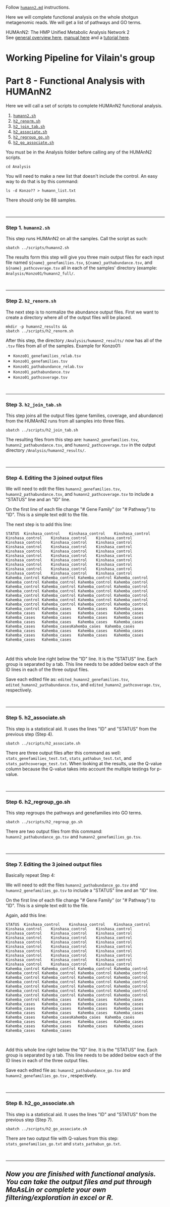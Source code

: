 Follow [`humann2.md`](https://github.com/kmgibson/EV_konzo/blob/master/humann2.md) instructions.

Here we will complete functional analysis on the whole shotgun metagenomic reads. We will get a list of pathways and GO terms.


HUMAnN2: The HMP Unified Metabolic Analysis Network 2
<br/>
See [general overview here](http://huttenhower.sph.harvard.edu/humann2), [manual here](https://bitbucket.org/biobakery/humann2/wiki/Home) and a [tutorial here](https://bitbucket.org/biobakery/biobakery/wiki/humann2).


# Working Pipeline for Vilain's group
# Part 8 - Functional Analysis with HUMAnN2

Here we will call a set of scripts to complete HUMAnN2 functional analysis.

1. [`humann2.sh`](https://github.com/kmgibson/EV_konzo/blob/master/scripts/humann2.sh)
2. [`h2_renorm.sh`](https://github.com/kmgibson/EV_konzo/blob/master/scripts/h2_renorm.sh)
3. [`h2_join_tab.sh`](https://github.com/kmgibson/EV_konzo/blob/master/scripts/h2_join_tab.sh)
4. [`h2_associate.sh`](https://github.com/kmgibson/EV_konzo/blob/master/scripts/h2_associate.sh)
5. [`h2_regroup_go.sh`](https://github.com/kmgibson/EV_konzo/blob/master/scripts/h2_regroup_go.sh)
6. [`h2_go_associate.sh`](https://github.com/kmgibson/EV_konzo/blob/master/scripts/h2_go_associate.sh)


You must be in the Analysis folder before calling any of the HUMAnN2 scripts.
```
cd Analysis
```

You will need to make a new list that doesn't include the control. An easy way to do that is by this command:
```
ls -d Konzo?? > humann_list.txt
```
There should only be 88 samples.

<br />

---
### Step 1. `humann2.sh`

This step runs HUMAnN2 on all the samples. Call the script as such:

```
sbatch ../scripts/humann2.sh
```
The results form this step will give you three main output files for each input file named `${name}_genefamilies.tsv`, `${name}_pathabundance.tsv`, and `${name}_pathcoverage.tsv` all in each of the samples' directory (example: `Analysis/Konzo01/humann2_full/`.

<br />

---
### Step 2. `h2_renorm.sh`

The next step is to normalize the abundance output files. First we want to create a directory where all of the output files will be placed.
```
mkdir -p humann2_results &&
sbatch ../scripts/h2_renorm.sh
```

After this step, the directory `/Analysis/humann2_results/` now has all of the `.tsv` files from all of the samples. 
Example for Konzo01: 
- `Konzo01_genefamilies_relab.tsv`
- `Konzo01_genefamilies.tsv`
- `Konzo01_pathabundance_relab.tsv`
- `Konzo01_pathabundance.tsv`
- `Konzo01_pathcoverage.tsv`

<br />

---
### Step 3. `h2_join_tab.sh`

This step joins all the output files (gene families, coverage, and abundance) from the HUMAnN2 runs from all samples into three files.

```
sbatch ../scripts/h2_join_tab.sh
```
The resulting files from this step are:
`humann2_genefamilies.tsv`, `humann2_pathabundance.tsv`, and `humann2_pathcoverage.tsv` in the output directory `/Analysis/humann2_results/`.

<br />

---
### Step 4. Editing the 3 joined output files

We will need to edit the files `humann2_genefamilies.tsv`, `humann2_pathabundance.tsv`, and `humann2_pathcoverage.tsv` to include a "STATUS" line and an "ID" line.

On the first line of each file change "# Gene Family" (or "# Pathway") to "ID". This is a simple text edit to the file. 

The next step is to add this line: 
```
STATUS	Kinshasa_control	Kinshasa_control	Kinshasa_control	Kinshasa_control	Kinshasa_control	Kinshasa_control	Kinshasa_control	Kinshasa_control	Kinshasa_control	Kinshasa_control	Kinshasa_control	Kinshasa_control	Kinshasa_control	Kinshasa_control	Kinshasa_control	Kinshasa_control	Kinshasa_control	Kinshasa_control	Kinshasa_control	Kinshasa_control	Kinshasa_control	Kinshasa_control	Kinshasa_control	Kinshasa_control	Kinshasa_control	Kinshasa_control	Kinshasa_control	Kinshasa_control	Kinshasa_control	Kinshasa_control	Kahemba_control	Kahemba_control	Kahemba_control	Kahemba_control	Kahemba_control	Kahemba_control	Kahemba_control	Kahemba_control	Kahemba_control	Kahemba_control	Kahemba_control	Kahemba_control	Kahemba_control	Kahemba_control	Kahemba_control	Kahemba_control	Kahemba_control	Kahemba_control	Kahemba_control	Kahemba_control	Kahemba_control	Kahemba_control	Kahemba_control	Kahemba_control	Kahemba_control	Kahemba_control	Kahemba_control	Kahemba_control	Kahemba_control	Kahemba_cases	Kahemba_cases	Kahemba_cases	Kahemba_cases	Kahemba_cases	Kahemba_cases	Kahemba_cases	Kahemba_cases	Kahemba_cases	Kahemba_cases	Kahemba_cases	Kahemba_cases	Kahemba_cases	Kahemba_cases	Kahemba_cases	Kahemba_cases	Kahemba_casesKahemba_cases	Kahemba_cases	Kahemba_cases	Kahemba_cases	Kahemba_cases	Kahemba_cases	Kahemba_cases	Kahemba_cases	Kahemba_cases	Kahemba_cases	Kahemba_cases	Kahemba_cases
```
<br />

Add this whole line right below the "ID" line. It is the "STATUS" line. Each group is separated by a tab. This line needs to be added below each of the ID lines in each of the three output files.

Save each edited file as: `edited_humann2_genefamilies.tsv`, 
`edited_humann2_pathabundance.tsv`, and 
`edited_humann2_pathcoverage.tsv`, respectively.

<br />

---
### Step 5. h2_associate.sh

This step is a statistical aid. It uses the lines "ID" and "STATUS" from the previous step (Step 4).

```
sbatch ../scripts/h2_associate.sh
```

There are three output files after this command as well: `stats_genefamilies_test.txt`, `stats_pathabun_test.txt`, and `stats_pathcoverage_test.txt`. When looking at the results, use the Q-value column because the Q-value takes into account the multiple testings for p-value.

<br />

---
### Step 6. h2_regroup_go.sh

This step regroups the pathways and genefamilies into GO terms.

```
sbatch ../scripts/h2_regroup_go.sh
```

There are two output files from this command: `humann2_pathabundance_go.tsv` and `humann2_genefamilies_go.tsv`.

<br />

---
### Step 7. Editing the 3 joined output files

Basically repeat Step 4:

We will need to edit the files `humann2_pathabundance_go.tsv` and `humann2_genefamilies_go.tsv` to include a "STATUS" line and an "ID" line.

On the first line of each file change "# Gene Family" (or "# Pathway") to "ID". This is a simple text edit to the file. 

Again, add this line: 
```
STATUS	Kinshasa_control	Kinshasa_control	Kinshasa_control	Kinshasa_control	Kinshasa_control	Kinshasa_control	Kinshasa_control	Kinshasa_control	Kinshasa_control	Kinshasa_control	Kinshasa_control	Kinshasa_control	Kinshasa_control	Kinshasa_control	Kinshasa_control	Kinshasa_control	Kinshasa_control	Kinshasa_control	Kinshasa_control	Kinshasa_control	Kinshasa_control	Kinshasa_control	Kinshasa_control	Kinshasa_control	Kinshasa_control	Kinshasa_control	Kinshasa_control	Kinshasa_control	Kinshasa_control	Kinshasa_control	Kahemba_control	Kahemba_control	Kahemba_control	Kahemba_control	Kahemba_control	Kahemba_control	Kahemba_control	Kahemba_control	Kahemba_control	Kahemba_control	Kahemba_control	Kahemba_control	Kahemba_control	Kahemba_control	Kahemba_control	Kahemba_control	Kahemba_control	Kahemba_control	Kahemba_control	Kahemba_control	Kahemba_control	Kahemba_control	Kahemba_control	Kahemba_control	Kahemba_control	Kahemba_control	Kahemba_control	Kahemba_control	Kahemba_control	Kahemba_cases	Kahemba_cases	Kahemba_cases	Kahemba_cases	Kahemba_cases	Kahemba_cases	Kahemba_cases	Kahemba_cases	Kahemba_cases	Kahemba_cases	Kahemba_cases	Kahemba_cases	Kahemba_cases	Kahemba_cases	Kahemba_cases	Kahemba_cases	Kahemba_casesKahemba_cases	Kahemba_cases	Kahemba_cases	Kahemba_cases	Kahemba_cases	Kahemba_cases	Kahemba_cases	Kahemba_cases	Kahemba_cases	Kahemba_cases	Kahemba_cases	Kahemba_cases
```
<br />

Add this whole line right below the "ID" line. It is the "STATUS" line. Each group is separated by a tab. This line needs to be added below each of the ID lines in each of the three output files.

Save each edited file as: `humann2_pathabundance_go.tsv` and `humann2_genefamilies_go.tsv` , respectively.


<br />

---
### Step 8. h2_go_associate.sh

This step is a statistical aid. It uses the lines "ID" and "STATUS" from the previous step (Step 7).

```
sbatch ../scripts/h2_go_associate.sh
```

There are two output file with Q-values from this step: `stats_genefamilies_go.txt` and `stats_pathabun_go.txt`.


<br />

---
## *Now you are finished with functional analysis. You can take the output files and put through MaAsLin or complete your own filtering/exploration in excel or R.*
